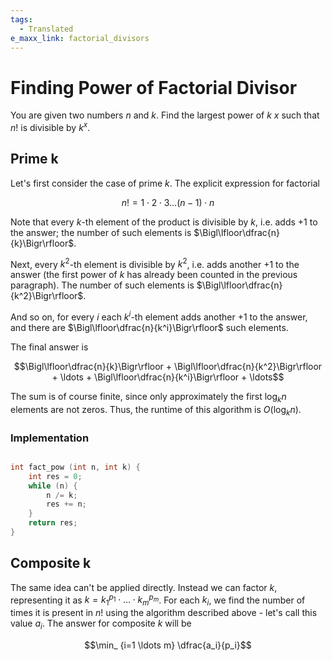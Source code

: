 ```yaml
---
tags:
  - Translated
e_maxx_link: factorial_divisors
---
```


# Finding Power of Factorial Divisor

You are given two numbers $n$ and $k$. Find the largest power of $k$ $x$ such that $n!$ is divisible by $k^x$.

## Prime k

Let's first consider the case of prime $k$. The explicit expression for factorial

$$n! = 1 \cdot 2 \cdot 3 \ldots (n-1) \cdot n$$

Note that every $k$-th element of the product is divisible by $k$, i.e. adds $+1$ to the answer; the number of such elements is $\Bigl\lfloor\dfrac{n}{k}\Bigr\rfloor$.

Next, every $k^2$-th element is divisible by $k^2$, i.e. adds another $+1$ to the answer (the first power of $k$ has already been counted in the previous paragraph). The number of such elements is $\Bigl\lfloor\dfrac{n}{k^2}\Bigr\rfloor$.

And so on, for every $i$ each $k^i$-th element adds another $+1$ to the answer, and there are $\Bigl\lfloor\dfrac{n}{k^i}\Bigr\rfloor$ such elements.

The final answer is

$$\Bigl\lfloor\dfrac{n}{k}\Bigr\rfloor + \Bigl\lfloor\dfrac{n}{k^2}\Bigr\rfloor + \ldots + \Bigl\lfloor\dfrac{n}{k^i}\Bigr\rfloor + \ldots$$

The sum is of course finite, since only approximately the first $\log_k n$ elements are not zeros. Thus, the runtime of this algorithm is $O(\log_k n)$.

### Implementation

```cpp

int fact_pow (int n, int k) {
	int res = 0;
	while (n) {
		n /= k;
		res += n;
	}
	return res;
}

```

## Composite k

The same idea can't be applied directly. Instead we can factor $k$, representing it as $k = k_1^{p_1} \cdot \ldots \cdot k_m^{p_m}$. For each $k_i$, we find the number of times it is present in $n!$ using the algorithm described above - let's call this value $a_i$. The answer for composite $k$ will be

$$\min_ {i=1 \ldots m} \dfrac{a_i}{p_i}$$
